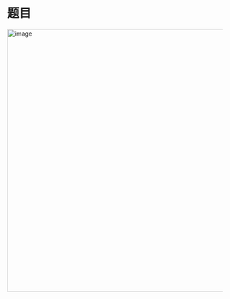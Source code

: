 # 题目
<img width="614" alt="image" src="https://user-images.githubusercontent.com/96159597/169685873-d50f8a56-3a99-4dc3-9215-3e3fd0af60b7.png">
